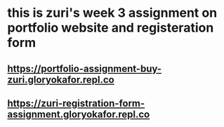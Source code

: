 # this is zuri's week 3 assignment on portfolio website and registeration form

## https://portfolio-assignment-buy-zuri.gloryokafor.repl.co
## https://zuri-registration-form-assignment.gloryokafor.repl.co

